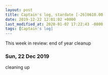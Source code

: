 ```yaml
---
layout: post
title: Captain's log, stardate [-26]0610.00
date: 2019-12-22 12:01:02 +0000
last_modified_at: 2020-01-07 17:22:43 -0800
tags: [Captain's log]
---
```


This week in review: end of year cleanup

<!-- more -->

### Sun, 22 Dec 2019
cleaning up
